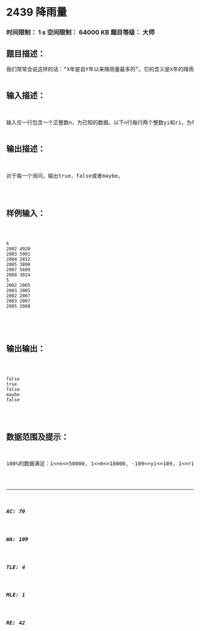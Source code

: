 # 2439 降雨量   
### 时间限制： 1 s     空间限制： 64000 KB     题目等级： 大师  
## 题目描述：  

<pre>
我们常常会说这样的话：“X年是自Y年以来降雨量最多的”。它的含义是X年的降雨量不超过Y年，且对于任意Y<Z<X，Z年的降雨量严格小于X年。例如2002，2003，2004和2005年的降雨量分别为4920，5901，2832和3890，则可以说“2005年是自2003年以来最多的”，但不能说“2005年是自2002年以来最多的”由于有些年份的降雨量未知，有的说法是可能正确也可以不正确的。
</pre>
  
  
## 输入描述：  

<pre>
输入仅一行包含一个正整数n，为已知的数据。以下n行每行两个整数yi和ri，为年份和降雨量，按照年份从小到大排列，即yi<yi+1。下一行包含一个正整数m，为询问的次数。以下m行每行包含两个数Y和X，即询问“X年是自Y年以来降雨量最多的。”这句话是必真、必假还是“有可能”。
</pre>
  
  
## 输出描述：  

<pre>
对于每一个询问，输出true，false或者maybe。
</pre>
  
  
## 样例输入：  

<pre><code>
6
2002 4920
2003 5901
2004 2832
2005 3890
2007 5609
2008 3024
5
2002 2005
2003 2005
2002 2007
2003 2007
2005 2008
 
</code></pre>
  
  
## 输出输出：  

<pre><code>
false
true
false
maybe
false
</code></pre>
  
  
## 数据范围及提示：  

<pre>
100%的数据满足：1<=n<=50000, 1<=m<=10000, -109<=yi<=109, 1<=ri<=109
</pre>
  
  
***  

##### AC: 70  
##### WA: 109  
##### TLE: 4  
##### MLE: 1  
##### RE: 42  
